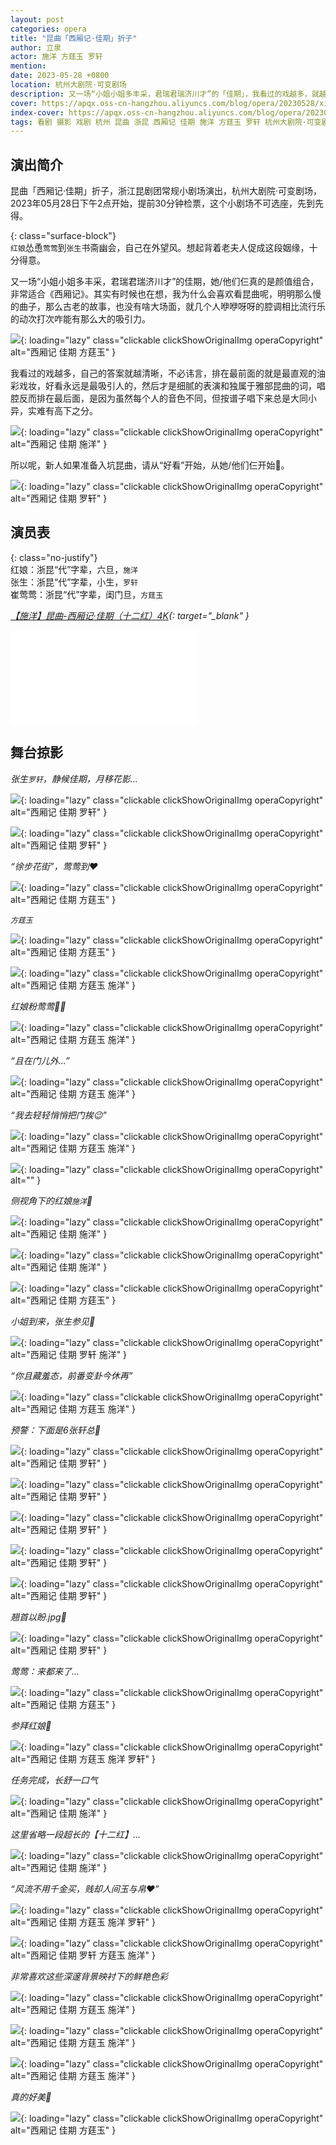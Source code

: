 ```yaml
---
layout: post
categories: opera
title: "昆曲「西厢记·佳期」折子"
author: 立泉
actor: 施洋 方莛玉 罗轩
mention: 
date: 2023-05-28 +0800
location: 杭州大剧院·可变剧场
description: 又一场“小姐小姐多丰采，君瑞君瑞济川才”的「佳期」，我看过的戏越多，就越觉得直观好看的油彩戏妆永远是最吸引人的，然后才是细腻的表演和独属于雅部昆曲的词，唱腔反而排在最后面，是因为虽然每个人的音色不同，但按谱子唱下来总是大同小异，实难有高下之分。所以呢，新人如果准备入坑昆曲，请从“好看”开始，从她和他们开始🦄。
cover: https://apqx.oss-cn-hangzhou.aliyuncs.com/blog/opera/20230528/xixiangji_jiaqi/DSC00664_thumb.jpg
index-cover: https://apqx.oss-cn-hangzhou.aliyuncs.com/blog/opera/20230528/xixiangji_jiaqi/DSC00727_index_cover_thumb.jpg
tags: 看剧 摄影 戏剧 杭州 昆曲 浙昆 西厢记 佳期 施洋 方莛玉 罗轩 杭州大剧院·可变剧场
---
```


## 演出简介

昆曲「西厢记·佳期」折子，浙江昆剧团常规小剧场演出，杭州大剧院·可变剧场，2023年05月28日下午2点开始，提前30分钟检票，这个小剧场不可选座，先到先得。

{: class="surface-block"}  
`红娘`怂恿`莺莺`到`张生`书斋幽会，自己在外望风。想起背着老夫人促成这段姻缘，十分得意。

又一场“小姐小姐多丰采，君瑞君瑞济川才”的佳期，她/他们仨真的是颜值组合，非常适合《西厢记》。其实有时候也在想，我为什么会喜欢看昆曲呢，明明那么慢的曲子，那么古老的故事，也没有啥大场面，就几个人咿咿呀呀的腔调相比流行乐的动次打次咋能有那么大的吸引力。

![](https://apqx.oss-cn-hangzhou.aliyuncs.com/blog/opera/20230528/xixiangji_jiaqi/DSC00729_thumb.jpg){: loading="lazy" class="clickable clickShowOriginalImg operaCopyright" alt="西厢记 佳期 方莛玉" }

我看过的戏越多，自己的答案就越清晰，不必讳言，排在最前面的就是最直观的油彩戏妆，好看永远是最吸引人的，然后才是细腻的表演和独属于雅部昆曲的词，唱腔反而排在最后面，是因为虽然每个人的音色不同，但按谱子唱下来总是大同小异，实难有高下之分。

![](https://apqx.oss-cn-hangzhou.aliyuncs.com/blog/opera/20230528/xixiangji_jiaqi/DSC00666_thumb.jpg){: loading="lazy" class="clickable clickShowOriginalImg operaCopyright" alt="西厢记 佳期 施洋" }

所以呢，新人如果准备入坑昆曲，请从“好看”开始，从她/他们仨开始🦄。

![](https://apqx.oss-cn-hangzhou.aliyuncs.com/blog/opera/20230528/xixiangji_jiaqi/DSC00687_thumb.jpg){: loading="lazy" class="clickable clickShowOriginalImg operaCopyright" alt="西厢记 佳期 罗轩" }

## 演员表

{: class="no-justify"}  
红娘：浙昆“代”字辈，六旦，`施洋`  
张生：浙昆“代”字辈，小生，`罗轩`  
崔莺莺：浙昆“代”字辈，闺门旦，`方莛玉`

*[【施洋】昆曲-西厢记·佳期（十二红）4K](https://www.bilibili.com/video/BV1b24y1A7Y3){: target="_blank" }*

<div class="video-container">
<iframe loading="lazy" src="//player.bilibili.com/player.html?aid=784136248&bvid=BV1b24y1A7Y3&cid=1145802215&p=1&autoplay=0" scrolling="no" border="0" frameborder="no" framespacing="0" allowfullscreen="true"> </iframe>
</div>

## 舞台掠影

*张生`罗轩`，静候佳期，月移花影...*

![](https://apqx.oss-cn-hangzhou.aliyuncs.com/blog/opera/20230528/xixiangji_jiaqi/DSC00614_thumb.jpg){: loading="lazy" class="clickable clickShowOriginalImg operaCopyright" alt="西厢记 佳期 罗轩" }

![](https://apqx.oss-cn-hangzhou.aliyuncs.com/blog/opera/20230528/xixiangji_jiaqi/DSC00629_thumb.jpg){: loading="lazy" class="clickable clickShowOriginalImg operaCopyright" alt="西厢记 佳期 罗轩" }

*“徐步花街”，莺莺到❤️*

![](https://apqx.oss-cn-hangzhou.aliyuncs.com/blog/opera/20230528/xixiangji_jiaqi/DSC00630_thumb.jpg){: loading="lazy" class="clickable clickShowOriginalImg operaCopyright" alt="西厢记 佳期 方莛玉" }

*`方莛玉`*

![](https://apqx.oss-cn-hangzhou.aliyuncs.com/blog/opera/20230528/xixiangji_jiaqi/DSC00633_thumb.jpg){: loading="lazy" class="clickable clickShowOriginalImg operaCopyright" alt="西厢记 佳期 方莛玉" }

![](https://apqx.oss-cn-hangzhou.aliyuncs.com/blog/opera/20230528/xixiangji_jiaqi/DSC00636_thumb.jpg){: loading="lazy" class="clickable clickShowOriginalImg operaCopyright" alt="西厢记 佳期 方莛玉 施洋" }

*红娘粉莺莺👭🏻*

![](https://apqx.oss-cn-hangzhou.aliyuncs.com/blog/opera/20230528/xixiangji_jiaqi/DSC00646_thumb.jpg){: loading="lazy" class="clickable clickShowOriginalImg operaCopyright" alt="西厢记 佳期 方莛玉 施洋" }

*“且在门儿外...”*

![](https://apqx.oss-cn-hangzhou.aliyuncs.com/blog/opera/20230528/xixiangji_jiaqi/DSC00650_thumb.jpg){: loading="lazy" class="clickable clickShowOriginalImg operaCopyright" alt="西厢记 佳期 方莛玉 施洋" }

*“我去轻轻悄悄把门挨😉”*

![](https://apqx.oss-cn-hangzhou.aliyuncs.com/blog/opera/20230528/xixiangji_jiaqi/DSC00656_thumb.jpg){: loading="lazy" class="clickable clickShowOriginalImg operaCopyright" alt="西厢记 佳期 方莛玉 施洋" }

![](https://apqx.oss-cn-hangzhou.aliyuncs.com/blog/opera/20230528/xixiangji_jiaqi/DSC00661_thumb.jpg){: loading="lazy" class="clickable clickShowOriginalImg operaCopyright" alt="" }

*侧视角下的红娘`施洋`📸*

![](https://apqx.oss-cn-hangzhou.aliyuncs.com/blog/opera/20230528/xixiangji_jiaqi/DSC00664_thumb.jpg){: loading="lazy" class="clickable clickShowOriginalImg operaCopyright" alt="西厢记 佳期 施洋" }

![](https://apqx.oss-cn-hangzhou.aliyuncs.com/blog/opera/20230528/xixiangji_jiaqi/DSC00666_thumb.jpg){: loading="lazy" class="clickable clickShowOriginalImg operaCopyright" alt="西厢记 佳期 施洋" }

![](https://apqx.oss-cn-hangzhou.aliyuncs.com/blog/opera/20230528/xixiangji_jiaqi/DSC00669_thumb.jpg){: loading="lazy" class="clickable clickShowOriginalImg operaCopyright" alt="西厢记 佳期 方莛玉" }

*小姐到来，张生参见🥰*

![](https://apqx.oss-cn-hangzhou.aliyuncs.com/blog/opera/20230528/xixiangji_jiaqi/DSC00675_thumb.jpg){: loading="lazy" class="clickable clickShowOriginalImg operaCopyright" alt="西厢记 佳期 罗轩 施洋" }

<!-- ![](https://apqx.oss-cn-hangzhou.aliyuncs.com/blog/opera/20230528/xixiangji_jiaqi/DSC00676_thumb.jpg){: loading="lazy" class="clickable clickShowOriginalImg operaCopyright" alt="" } -->

*“你且藏羞态，前番变卦今休再”*

![](https://apqx.oss-cn-hangzhou.aliyuncs.com/blog/opera/20230528/xixiangji_jiaqi/DSC00678_thumb.jpg){: loading="lazy" class="clickable clickShowOriginalImg operaCopyright" alt="西厢记 佳期 方莛玉 施洋" }

*预警：下面是6张轩总📸*

![](https://apqx.oss-cn-hangzhou.aliyuncs.com/blog/opera/20230528/xixiangji_jiaqi/DSC00679_thumb.jpg){: loading="lazy" class="clickable clickShowOriginalImg operaCopyright" alt="西厢记 佳期 罗轩" }

![](https://apqx.oss-cn-hangzhou.aliyuncs.com/blog/opera/20230528/xixiangji_jiaqi/DSC00680_thumb.jpg){: loading="lazy" class="clickable clickShowOriginalImg operaCopyright" alt="西厢记 佳期 罗轩" }

![](https://apqx.oss-cn-hangzhou.aliyuncs.com/blog/opera/20230528/xixiangji_jiaqi/DSC00683_thumb.jpg){: loading="lazy" class="clickable clickShowOriginalImg operaCopyright" alt="西厢记 佳期 罗轩" }

![](https://apqx.oss-cn-hangzhou.aliyuncs.com/blog/opera/20230528/xixiangji_jiaqi/DSC00686_thumb.jpg){: loading="lazy" class="clickable clickShowOriginalImg operaCopyright" alt="西厢记 佳期 罗轩" }

![](https://apqx.oss-cn-hangzhou.aliyuncs.com/blog/opera/20230528/xixiangji_jiaqi/DSC00687_thumb.jpg){: loading="lazy" class="clickable clickShowOriginalImg operaCopyright" alt="西厢记 佳期 罗轩" }

*翘首以盼.jpg🤭*

![](https://apqx.oss-cn-hangzhou.aliyuncs.com/blog/opera/20230528/xixiangji_jiaqi/DSC00688_thumb.jpg){: loading="lazy" class="clickable clickShowOriginalImg operaCopyright" alt="西厢记 佳期 罗轩" }

*莺莺：来都来了...*

![](https://apqx.oss-cn-hangzhou.aliyuncs.com/blog/opera/20230528/xixiangji_jiaqi/DSC00691_thumb.jpg){: loading="lazy" class="clickable clickShowOriginalImg operaCopyright" alt="西厢记 佳期 方莛玉" }

*参拜红娘🫡*

![](https://apqx.oss-cn-hangzhou.aliyuncs.com/blog/opera/20230528/xixiangji_jiaqi/DSC00696_thumb.jpg){: loading="lazy" class="clickable clickShowOriginalImg operaCopyright" alt="西厢记 佳期 方莛玉 施洋 罗轩" }

*任务完成，长舒一口气*

![](https://apqx.oss-cn-hangzhou.aliyuncs.com/blog/opera/20230528/xixiangji_jiaqi/DSC00706_thumb.jpg){: loading="lazy" class="clickable clickShowOriginalImg operaCopyright" alt="西厢记 佳期 施洋" }

*这里省略一段超长的【十二红】...*

![](https://apqx.oss-cn-hangzhou.aliyuncs.com/blog/opera/20230528/xixiangji_jiaqi/DSC00710_thumb.jpg){: loading="lazy" class="clickable clickShowOriginalImg operaCopyright" alt="西厢记 佳期 施洋" }

*“风流不用千金买，贱却人间玉与帛❤️”*

![](https://apqx.oss-cn-hangzhou.aliyuncs.com/blog/opera/20230528/xixiangji_jiaqi/DSC00712_thumb.jpg){: loading="lazy" class="clickable clickShowOriginalImg operaCopyright" alt="西厢记 佳期 方莛玉 施洋 罗轩" }

<!-- ![](https://apqx.oss-cn-hangzhou.aliyuncs.com/blog/opera/20230528/xixiangji_jiaqi/DSC00713_thumb.jpg){: loading="lazy" class="clickable clickShowOriginalImg operaCopyright" alt="" } -->

![](https://apqx.oss-cn-hangzhou.aliyuncs.com/blog/opera/20230528/xixiangji_jiaqi/DSC00715_thumb.jpg){: loading="lazy" class="clickable clickShowOriginalImg operaCopyright" alt="西厢记 佳期 罗轩 方莛玉 施洋" }

*非常喜欢这些深邃背景映衬下的鲜艳色彩*

![](https://apqx.oss-cn-hangzhou.aliyuncs.com/blog/opera/20230528/xixiangji_jiaqi/DSC00716_thumb.jpg){: loading="lazy" class="clickable clickShowOriginalImg operaCopyright" alt="西厢记 佳期 方莛玉 施洋" }

<!-- ![](https://apqx.oss-cn-hangzhou.aliyuncs.com/blog/opera/20230528/xixiangji_jiaqi/DSC00722_thumb.jpg){: loading="lazy" class="clickable clickShowOriginalImg operaCopyright" alt="" } -->

![](https://apqx.oss-cn-hangzhou.aliyuncs.com/blog/opera/20230528/xixiangji_jiaqi/DSC00723_thumb.jpg){: loading="lazy" class="clickable clickShowOriginalImg operaCopyright" alt="西厢记 佳期 方莛玉 施洋" }

![](https://apqx.oss-cn-hangzhou.aliyuncs.com/blog/opera/20230528/xixiangji_jiaqi/DSC00727_thumb.jpg){: loading="lazy" class="clickable clickShowOriginalImg operaCopyright" alt="西厢记 佳期 方莛玉 施洋" }

*真的好美📸*

![](https://apqx.oss-cn-hangzhou.aliyuncs.com/blog/opera/20230528/xixiangji_jiaqi/DSC00729_thumb.jpg){: loading="lazy" class="clickable clickShowOriginalImg operaCopyright" alt="西厢记 佳期 方莛玉" }


